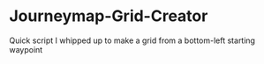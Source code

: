 # Journeymap-Grid-Creator
Quick script I whipped up to make a grid from a bottom-left starting waypoint

